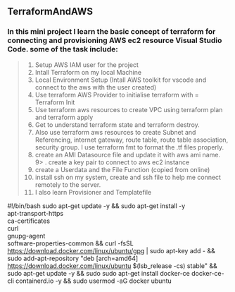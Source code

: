 ## TerraformAndAWS


### In this mini project I learn the basic concept of terraform for connecting and provisioning AWS ec2 resource Visual Studio Code. some of the task include:

> 1. Setup AWS IAM user for the project
> 2. Intall Terraform on my local Machine
> 3. Local Environment Setup (Intall AWS toolkit for vscode and connect to the aws with the user created)
> 4. Use terraform AWS Provider to initialise terraform with = Terraform Init
> 5. Use terraform aws resources to create VPC using terraform plan and terraform apply
> 6. Get to understand terraform state and terraform destroy.
> 7. Also use terraform aws resources to create Subnet and Referencing, internet gateway, route table, route table association, security group. I use terraform fmt to format the .tf files properly.
> 8. create an AMI Datasource file and update it with aws ami name.
9> . create a key pair to connect to aws ec2 instance
> 10. create a Userdata and the File Function (copied from online)
> 11. install ssh on my system, create and ssh file to help me connect remotely to the server.
> 12. I also learn Provisioner and Templatefile

<!-- userdata script -->
#!/bin/bash
sudo apt-get update -y &&
sudo apt-get install -y \
apt-transport-https \
ca-certificates \
curl \
gnupg-agent \
software-properties-common &&
curl -fsSL https://download.docker.com/linux/ubuntu/gpg | sudo apt-key add - &&
sudo add-apt-repository "deb [arch=amd64] https://download.docker.com/linux/ubuntu $(lsb_release -cs) stable" &&
sudo apt-get update -y &&
sudo sudo apt-get install docker-ce docker-ce-cli containerd.io -y &&
sudo usermod -aG docker ubuntu

